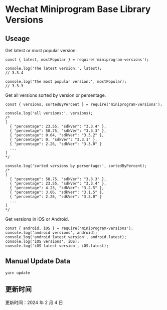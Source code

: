 
# Wechat Miniprogram Base Library Versions

## Useage

Get latest or most popular version:

```;
const { latest, mostPopular } = require('miniprogram-versions');

console.log('The latest version:', latest);
// 3.3.4

console.log('The most popular version:', mostPopular);
// 3.3.3

```

Get all versions sorted by version or persentage.

```
const { versions, sortedByPercent } = require('miniprogram-versions');

console.log('all versions:', versions);
/*
[
  { "percentage": 23.55, "sdkVer": "3.3.4" },
  { "percentage": 58.75, "sdkVer": "3.3.3" },
  { "percentage": 0.04, "sdkVer": "3.3.2" },
  { "percentage": 0, "sdkVer": "3.3.1" },
  { "percentage": 2.26, "sdkVer": "3.3.0" }
  ...
]
*/

console.log('sorted versions by persentage:', sortedByPercent);
/*
[
  { "percentage": 58.75, "sdkVer": "3.3.3" },
  { "percentage": 23.55, "sdkVer": "3.3.4" },
  { "percentage": 4.23, "sdkVer": "3.2.5" },
  { "percentage": 3.06, "sdkVer": "3.1.5" },
  { "percentage": 2.26, "sdkVer": "3.3.0" }
  ...
]
*/
```

Get versions in iOS or Android.

```
const { android, iOS } = require('miniprogram-versions');
console.log('android versions', android);
console.log('android latest version', android.latest);
console.log('iOS versions', iOS);
console.log('iOS latest version', iOS.latest);
```

## Manual Update Data

```
yarn update
```

## 更新时间

更新时间：2024 年 2 月 4 日
